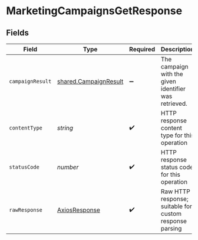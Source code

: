 # MarketingCampaignsGetResponse


## Fields

| Field                                                                 | Type                                                                  | Required                                                              | Description                                                           |
| --------------------------------------------------------------------- | --------------------------------------------------------------------- | --------------------------------------------------------------------- | --------------------------------------------------------------------- |
| `campaignResult`                                                      | [shared.CampaignResult](../../../sdk/models/shared/campaignresult.md) | :heavy_minus_sign:                                                    | The campaign with the given identifier was retrieved.                 |
| `contentType`                                                         | *string*                                                              | :heavy_check_mark:                                                    | HTTP response content type for this operation                         |
| `statusCode`                                                          | *number*                                                              | :heavy_check_mark:                                                    | HTTP response status code for this operation                          |
| `rawResponse`                                                         | [AxiosResponse](https://axios-http.com/docs/res_schema)               | :heavy_check_mark:                                                    | Raw HTTP response; suitable for custom response parsing               |